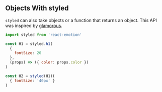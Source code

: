 ## Objects With styled

`styled` can also take objects or a function that returns an object. This API was inspired by [glamorous](https://github.com/paypal/glamorous).

```jsx
import styled from 'react-emotion'

const H1 = styled.h1(
  {
    fontSize: 20
  },
  (props) => ({ color: props.color })
)

const H2 = styled(H1)(
  { fontSize: '40px' }
)

```

